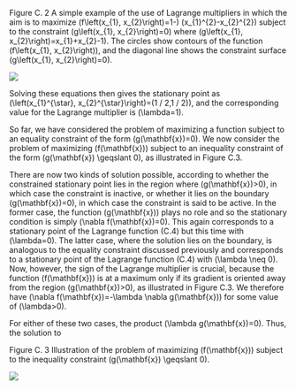 Figure C. 2 A simple example of the use of Lagrange multipliers in which the aim is to maximize \(f\left(x_{1}, x_{2}\right)=1-\) \(x_{1}^{2}-x_{2}^{2}\) subject to the constraint \(g\left(x_{1}, x_{2}\right)=0\) where \(g\left(x_{1}, x_{2}\right)=x_{1}+x_{2}-1\). The circles show contours of the function \(f\left(x_{1}, x_{2}\right)\), and the diagonal line shows the constraint surface \(g\left(x_{1}, x_{2}\right)=0\).

![](https://cdn.mathpix.com/cropped/2024_05_26_a967798669c3977bb507g-1.jpg?height=469&width=515&top_left_y=212&top_left_x=1130)

Solving these equations then gives the stationary point as \(\left(x_{1}^{\star}, x_{2}^{\star}\right)=(1 / 2,1 / 2)\), and the corresponding value for the Lagrange multiplier is \(\lambda=1\).

So far, we have considered the problem of maximizing a function subject to an equality constraint of the form \(g(\mathbf{x})=0\). We now consider the problem of maximizing \(f(\mathbf{x})\) subject to an inequality constraint of the form \(g(\mathbf{x}) \geqslant 0\), as illustrated in Figure C.3.

There are now two kinds of solution possible, according to whether the constrained stationary point lies in the region where \(g(\mathbf{x})>0\), in which case the constraint is inactive, or whether it lies on the boundary \(g(\mathbf{x})=0\), in which case the constraint is said to be active. In the former case, the function \(g(\mathbf{x})\) plays no role and so the stationary condition is simply \(\nabla f(\mathbf{x})=0\). This again corresponds to a stationary point of the Lagrange function (C.4) but this time with \(\lambda=0\). The latter case, where the solution lies on the boundary, is analogous to the equality constraint discussed previously and corresponds to a stationary point of the Lagrange function (C.4) with \(\lambda \neq 0\). Now, however, the sign of the Lagrange multiplier is crucial, because the function \(f(\mathbf{x})\) is at a maximum only if its gradient is oriented away from the region \(g(\mathbf{x})>0\), as illustrated in Figure C.3. We therefore have \(\nabla f(\mathbf{x})=-\lambda \nabla g(\mathbf{x})\) for some value of \(\lambda>0\).

For either of these two cases, the product \(\lambda g(\mathbf{x})=0\). Thus, the solution to

Figure C. 3 Illustration of the problem of maximizing \(f(\mathbf{x})\) subject to the inequality constraint \(g(\mathbf{x}) \geqslant 0\).

![](https://cdn.mathpix.com/cropped/2024_05_26_a967798669c3977bb507g-1.jpg?height=511&width=611&top_left_y=1591&top_left_x=1033)